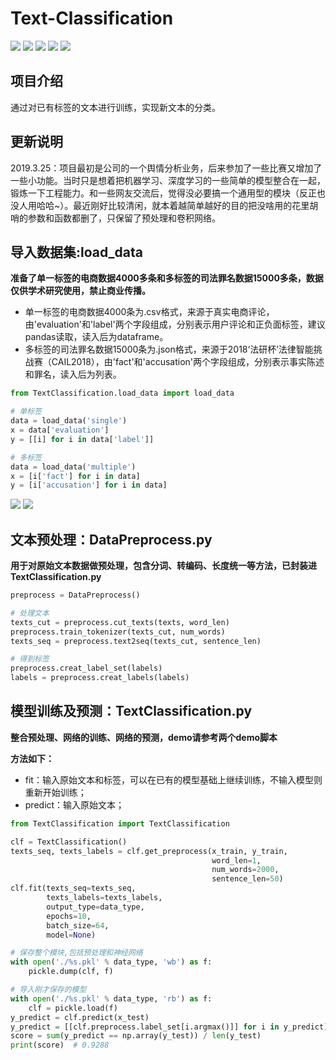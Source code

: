 ﻿# Text-Classification
[![](https://img.shields.io/badge/Python-3.6-blue.svg)](https://www.python.org/)
[![](https://img.shields.io/badge/pandas-0.21.0-brightgreen.svg)](https://pypi.python.org/pypi/pandas/0.21.0)
[![](https://img.shields.io/badge/numpy-1.13.1-brightgreen.svg)](https://pypi.python.org/pypi/numpy/1.13.1)
[![](https://img.shields.io/badge/jieba-0.39-brightgreen.svg)](https://pypi.python.org/pypi/jieba/0.39)
[![](https://img.shields.io/badge/Keras-2.2.4-brightgreen.svg)](https://pypi.python.org/pypi/Keras/2.2.4)


## 项目介绍
通过对已有标签的文本进行训练，实现新文本的分类。<br>

## 更新说明
2019.3.25：项目最初是公司的一个舆情分析业务，后来参加了一些比赛又增加了一些小功能。当时只是想着把机器学习、深度学习的一些简单的模型整合在一起，锻炼一下工程能力。和一些网友交流后，觉得没必要搞一个通用型的模块（反正也没人用哈哈~）。最近刚好比较清闲，就本着越简单越好的目的把没啥用的花里胡哨的参数和函数都删了，只保留了预处理和卷积网络。

## 导入数据集:load_data
**准备了单一标签的电商数据4000多条和多标签的司法罪名数据15000多条，数据仅供学术研究使用，禁止商业传播。**<br>
* 单一标签的电商数据4000条为.csv格式，来源于真实电商评论，由'evaluation'和'label'两个字段组成，分别表示用户评论和正负面标签，建议pandas读取，读入后为dataframe。<br>
* 多标签的司法罪名数据15000条为.json格式，来源于2018‘法研杯’法律智能挑战赛（CAIL2018），由'fact'和'accusation'两个字段组成，分别表示事实陈述和罪名，读入后为列表。<br>
``` python
from TextClassification.load_data import load_data

# 单标签
data = load_data('single')
x = data['evaluation']
y = [[i] for i in data['label']]

# 多标签
data = load_data('multiple')
x = [i['fact'] for i in data]
y = [i['accusation'] for i in data]
```
![](https://github.com/renjunxiang/Text-Classification/blob/master/picture/data_single.png)
![](https://github.com/renjunxiang/Text-Classification/blob/master/picture/data_multiple.png)

## 文本预处理：DataPreprocess.py
**用于对原始文本数据做预处理，包含分词、转编码、长度统一等方法，已封装进TextClassification.py**<br>

``` python
preprocess = DataPreprocess()

# 处理文本
texts_cut = preprocess.cut_texts(texts, word_len)
preprocess.train_tokenizer(texts_cut, num_words)
texts_seq = preprocess.text2seq(texts_cut, sentence_len)

# 得到标签
preprocess.creat_label_set(labels)
labels = preprocess.creat_labels(labels)
```

## 模型训练及预测：TextClassification.py
**整合预处理、网络的训练、网络的预测，demo请参考两个demo脚本**<br>

**方法如下：**<br>
* fit：输入原始文本和标签，可以在已有的模型基础上继续训练，不输入模型则重新开始训练；<br>
* predict：输入原始文本；<br>

``` python
from TextClassification import TextClassification

clf = TextClassification()
texts_seq, texts_labels = clf.get_preprocess(x_train, y_train, 
                                             word_len=1, 
                                             num_words=2000, 
                                             sentence_len=50)
clf.fit(texts_seq=texts_seq,
        texts_labels=texts_labels,
        output_type=data_type,
        epochs=10,
        batch_size=64,
        model=None)

# 保存整个模块,包括预处理和神经网络
with open('./%s.pkl' % data_type, 'wb') as f:
    pickle.dump(clf, f)

# 导入刚才保存的模型
with open('./%s.pkl' % data_type, 'rb') as f:
    clf = pickle.load(f)
y_predict = clf.predict(x_test)
y_predict = [[clf.preprocess.label_set[i.argmax()]] for i in y_predict]
score = sum(y_predict == np.array(y_test)) / len(y_test)
print(score)  # 0.9288
```




